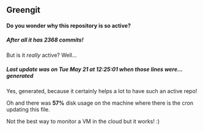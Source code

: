 ## Greengit

#### Do you wonder why this repository is so active?

##### After all it has 2368 commits!

But is it *really* active? Well...

##### Last update was on Tue May 21 at 12:25:01 when those lines were... generated

Yes, generated, because it certainly helps a lot to have such an active repo!

Oh and there was **57%** disk usage on the machine
where there is the cron updating this file.

Not the best way to monitor a VM in the cloud but it works! :)
